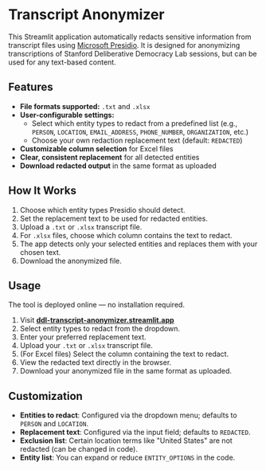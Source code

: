# Transcript Anonymizer

This Streamlit application automatically redacts sensitive information from transcript files using [Microsoft Presidio](https://github.com/microsoft/presidio). It is designed for anonymizing transcriptions of Stanford Deliberative Democracy Lab sessions, but can be used for any text-based content.

## Features
- **File formats supported:** `.txt` and `.xlsx`
- **User-configurable settings:**
  - Select which entity types to redact from a predefined list (e.g., `PERSON`, `LOCATION`, `EMAIL_ADDRESS`, `PHONE_NUMBER`, `ORGANIZATION`, etc.)
  - Choose your own redaction replacement text (default: `REDACTED`)
- **Customizable column selection** for Excel files
- **Clear, consistent replacement** for all detected entities
- **Download redacted output** in the same format as uploaded

## How It Works
1. Choose which entity types Presidio should detect.
2. Set the replacement text to be used for redacted entities.
3. Upload a `.txt` or `.xlsx` transcript file.
4. For `.xlsx` files, choose which column contains the text to redact.
5. The app detects only your selected entities and replaces them with your chosen text.
6. Download the anonymized file.

## Usage
The tool is deployed online — no installation required.

1. Visit **[ddl-transcript-anonymizer.streamlit.app](https://ddl-transcript-anonymizer.streamlit.app)**
2. Select entity types to redact from the dropdown.
3. Enter your preferred replacement text.
4. Upload your `.txt` or `.xlsx` transcript file.
5. (For Excel files) Select the column containing the text to redact.
6. View the redacted text directly in the browser.
7. Download your anonymized file in the same format as uploaded.

## Customization
- **Entities to redact**: Configured via the dropdown menu; defaults to `PERSON` and `LOCATION`.
- **Replacement text**: Configured via the input field; defaults to `REDACTED`.
- **Exclusion list**: Certain location terms like "United States" are not redacted (can be changed in code).
- **Entity list**: You can expand or reduce `ENTITY_OPTIONS` in the code.

